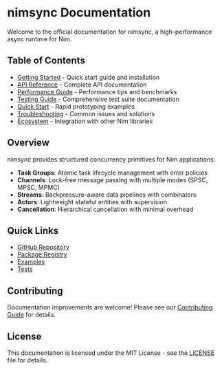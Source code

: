 # nimsync Documentation

Welcome to the official documentation for nimsync, a high-performance async runtime for Nim.

## Table of Contents

- [Getting Started](getting_started.md) - Quick start guide and installation
- [API Reference](api.md) - Complete API documentation
- [Performance Guide](performance.md) - Performance tips and benchmarks
- [Testing Guide](testing.md) - Comprehensive test suite documentation
- [Quick Start](quick-start.md) - Rapid prototyping examples
- [Troubleshooting](troubleshooting.md) - Common issues and solutions
- [Ecosystem](ecosystem.md) - Integration with other Nim libraries

## Overview

nimsync provides structured concurrency primitives for Nim applications:

- **Task Groups**: Atomic task lifecycle management with error policies
- **Channels**: Lock-free message passing with multiple modes (SPSC, MPSC, MPMC)
- **Streams**: Backpressure-aware data pipelines with combinators
- **Actors**: Lightweight stateful entities with supervision
- **Cancellation**: Hierarchical cancellation with minimal overhead

## Quick Links

- [GitHub Repository](https://github.com/codenimja/nimsync)
- [Package Registry](https://nimble.directory/package/nimsync)
- [Examples](../examples/)
- [Tests](../tests/)

## Contributing

Documentation improvements are welcome! Please see our [Contributing Guide](../CONTRIBUTING.md) for details.

## License

This documentation is licensed under the MIT License - see the [LICENSE](../LICENSE) file for details.
